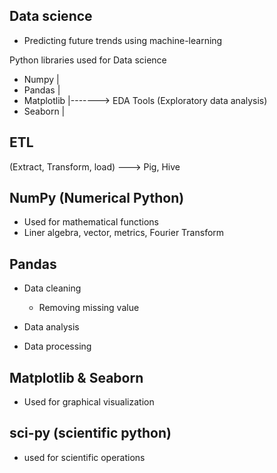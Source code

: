 Data science 
------------
 - Predicting future trends using machine-learning

Python libraries used for Data science
 - Numpy		|
 - Pandas	|
 - Matplotlib	|------->  EDA Tools (Exploratory data analysis)
 - Seaborn	|

ETL
---
(Extract, Transform, load) ---> Pig, Hive



NumPy (Numerical Python)
-----------------------

 - Used for mathematical functions
 - Liner algebra, vector, metrics, Fourier Transform

Pandas 
------

 - Data cleaning
	- Removing missing value
	
 - Data analysis
 - Data processing

	
Matplotlib & Seaborn
---------------------
 - Used for graphical visualization


sci-py (scientific python)
-------------------------
 - used for scientific operations

